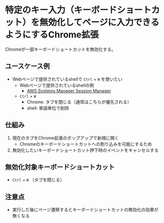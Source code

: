 # 特定のキー入力（キーボードショートカット）を無効化してページに入力できるようにするChrome拡張
Chromeが一部キーボードショートカットを無効化する。

## ユースケース例
- Webページで提供されているshellで `Ctrl` + `W` を使いたい
    - Webページで提供されているshellの例
        - [AWS Systems Manager Session Manager](https://aws.amazon.com/jp/blogs/news/new-session-manager/)
    - `Ctrl` + `W`
        - Chrome: タブを閉じる（通常はこちらが優先される）
        - shell: 単語単位で削除

## 仕組み
1. 現在のタブをChrome拡張のポップアップで新規に開く
    - Chromeのキーボードショートカットへの割り込みを可能にするため
1. 無効化したいキーボードショートカット押下時のイベントをキャンセルする

## 無効化対象キーボードショートカット
- `Ctrl` + `W` （タブを閉じる）

## 注意点
- 実行した後にページ遷移するとキーボードショートカットの無効化の効果が無くなる

